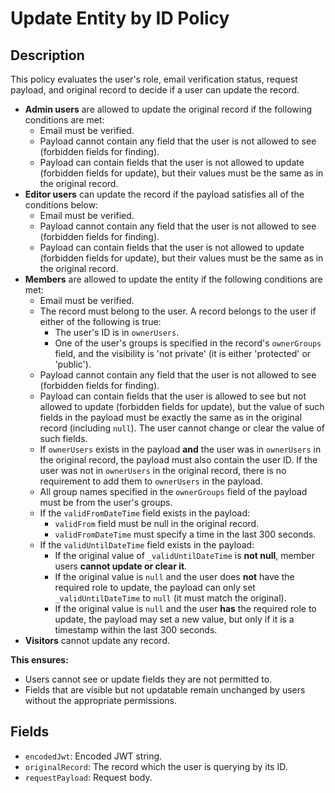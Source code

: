 # Update Entity by ID Policy

## Description

This policy evaluates the user's role, email verification status, request payload, and original record to decide if a user can update the record.

- **Admin users** are allowed to update the original record if the following conditions are met:
    - Email must be verified.
    - Payload cannot contain any field that the user is not allowed to see (forbidden fields for finding).
    - Payload can contain fields that the user is not allowed to update (forbidden fields for update), but their values must be the same as in the original record.
- **Editor users** can update the record if the payload satisfies all of the conditions below:
    - Email must be verified.
    - Payload cannot contain any field that the user is not allowed to see (forbidden fields for finding).
    - Payload can contain fields that the user is not allowed to update (forbidden fields for update), but their values must be the same as in the original record.
- **Members** are allowed to update the entity if the following conditions are met:
    - Email must be verified.
    - The record must belong to the user. A record belongs to the user if either of the following is true:
        - The user's ID is in `ownerUsers`.
        - One of the user's groups is specified in the record's `ownerGroups` field, and the visibility is 'not private' (it is either 'protected' or 'public').
    - Payload cannot contain any field that the user is not allowed to see (forbidden fields for finding).
    - Payload can contain fields that the user is allowed to see but not allowed to update (forbidden fields for update), but the value of such fields in the payload must be exactly the same as in the original record (including `null`). The user cannot change or clear the value of such fields.
    - If `ownerUsers` exists in the payload **and** the user was in `ownerUsers` in the original record, the payload must also contain the user ID. If the user was not in `ownerUsers` in the original record, there is no requirement to add them to `ownerUsers` in the payload.
    - All group names specified in the `ownerGroups` field of the payload must be from the user's groups.
    - If the `validFromDateTime` field exists in the payload:
        - `validFrom` field must be null in the original record.
        - `validFromDateTime` must specify a time in the last 300 seconds.
    - If the `validUntilDateTime` field exists in the payload:
        - If the original value of `_validUntilDateTime` is **not null**, member users **cannot update or clear it**.
        - If the original value is `null` and the user does **not** have the required role to update, the payload can only set `_validUntilDateTime` to `null` (it must match the original).
        - If the original value is `null` and the user **has** the required role to update, the payload may set a new value, but only if it is a timestamp within the last 300 seconds.
- **Visitors** cannot update any record.

**This ensures:**
- Users cannot see or update fields they are not permitted to.
- Fields that are visible but not updatable remain unchanged by users without the appropriate permissions.

## Fields

- `encodedJwt`: Encoded JWT string.
- `originalRecord`: The record which the user is querying by its ID.
- `requestPayload`: Request body.
